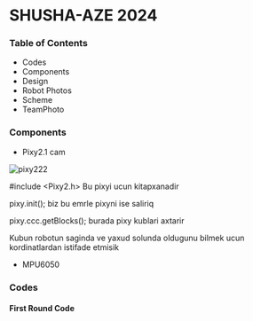 # SHUSHA-AZE 2024
 ### Table of Contents
* Codes
* Components
* Design
* Robot Photos
* Scheme
* TeamPhoto

### Components
 * Pixy2.1 cam  
   
  ![pixy222](https://github.com/user-attachments/assets/ea5298ed-464a-4901-aa05-9aa7c3aeb38f)

#include <Pixy2.h>     Bu pixyi ucun kitapxanadir

pixy.init();      biz bu emrle pixyni ise saliriq

pixy.ccc.getBlocks();     burada pixy kublari axtarir

Kubun robotun saginda ve yaxud solunda oldugunu bilmek ucun kordinatlardan istifade etmisik




* MPU6050







### Codes
 #### First Round Code
 

